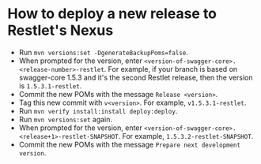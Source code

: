 # How to deploy a new release to Restlet's Nexus

- Run `mvn versions:set -DgenerateBackupPoms=false`.
- When prompted for the version, enter `<version-of-swagger-core>.<release-number>-restlet`. For example, if your branch is based on swagger-core 1.5.3 and it's the second Restlet release, then the version is `1.5.3.1-restlet`.
- Commit the new POMs with the message `Release <version>`.
- Tag this new commit with `v<version>`. For example, `v1.5.3.1-restlet`.
- Run `mvn verify install:install deploy:deploy`.
- Run `mvn versions:set` again.
- When prompted for the version, enter `<version-of-swagger-core>.<release+1>-restlet-SNAPSHOT`. For example, `1.5.3.2-restlet-SNAPSHOT`.
- Commit the new POMs with the message `Prepare next development version`.
